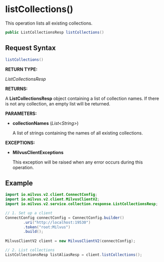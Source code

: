 # listCollections()

This operation lists all existing collections.

```java
public ListCollectionsResp listCollections()
```

## Request Syntax

```java
listCollections()
```

**RETURN TYPE:**

*ListCollectionsResp*

**RETURNS:**

A **ListCollectionsResp** object containing a list of collection names. If there is not any collection, an empty list will be returned.

**PARAMETERS:**

- **collectionNames** (*List\<String\>*)

    A list of strings containing the names of all existing collections.

**EXCEPTIONS:**

- **MilvusClientExceptions**

    This exception will be raised when any error occurs during this operation.

## Example

```java
import io.milvus.v2.client.ConnectConfig;
import io.milvus.v2.client.MilvusClientV2;
import io.milvus.v2.service.collection.response.ListCollectionsResp;

// 1. Set up a client
ConnectConfig connectConfig = ConnectConfig.builder()
        .uri("http://localhost:19530")
        .token("root:Milvus")
        .build();
        
MilvusClientV2 client = new MilvusClientV2(connectConfig);

// 2. List collections
ListCollectionsResp listAliasResp = client.listCollections();
```

